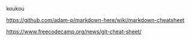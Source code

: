 koukou

https://github.com/adam-p/markdown-here/wiki/markdown-cheatsheet

https://www.freecodecamp.org/news/git-cheat-sheet/
